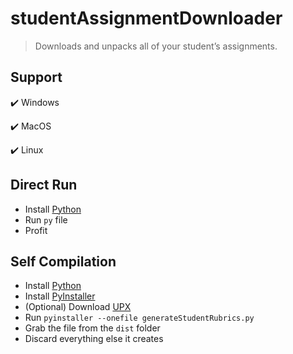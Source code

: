 # studentAssignmentDownloader

> Downloads and unpacks all of your student’s assignments.

## Support
✔️ Windows

✔️ MacOS

✔️ Linux

## Direct Run
- Install [Python](https://www.python.org/)
- Run `py` file
- Profit

## Self Compilation
- Install [Python](https://www.python.org/)
- Install [PyInstaller](https://pyinstaller.org/en/stable/)
- (Optional) Download [UPX](https://upx.github.io/)
- Run `pyinstaller --onefile generateStudentRubrics.py`
- Grab the file from the `dist` folder
- Discard everything else it creates
